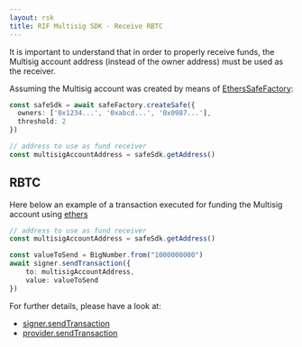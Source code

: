 ```yaml
---
layout: rsk
title: RIF Multisig SDK - Receive RBTC
---
```


It is important to understand that in order to properly receive funds, the Multisig account address (instead of the owner address) must be used as the receiver.

Assuming the Multisig account was created by means of [EthersSafeFactory](/rif/multisig/sdk/creation):

```ts
const safeSdk = await safeFactory.createSafe({
  owners: ['0x1234...', '0xabcd...', '0x0987...'],
  threshold: 2
})

// address to use as fund receiver
const multisigAccountAddress = safeSdk.getAddress()
```

## RBTC

Here below an example of a transaction executed for funding the Multisig account using [ethers](https://docs.ethers.io/v5/)

```ts
// address to use as fund receiver
const multisigAccountAddress = safeSdk.getAddress()

const valueToSend = BigNumber.from("1000000000")
await signer.sendTransaction({
    to: multisigAccountAddress,
    value: valueToSend
})
```

For further details, please have a look at:
- [signer.sendTransaction](https://docs.ethers.io/v5/api/signer/#Signer-sendTransaction)
- [provider.sendTransaction](https://docs.ethers.io/v5/api/providers/provider/#Provider-sendTransaction)

